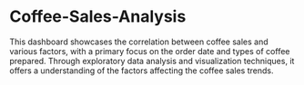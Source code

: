 # Coffee-Sales-Analysis
This dashboard showcases the correlation between coffee sales and various factors, with a primary focus on the order date and types of coffee prepared. Through exploratory  data analysis and visualization techniques, it offers a understanding of the factors affecting the coffee sales trends.
